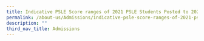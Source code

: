 ```yaml
---
title: Indicative PSLE Score ranges of 2021 PSLE Students Posted to 2022 Sec 1
permalink: /about-us/Admissions/indicative-psle-score-ranges-of-2021-psle-students-posted-to-2022-sec-1/
description: ""
third_nav_title: Admissions
---
```

